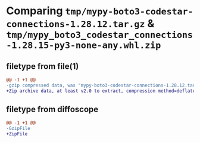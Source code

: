 # Comparing `tmp/mypy-boto3-codestar-connections-1.28.12.tar.gz` & `tmp/mypy_boto3_codestar_connections-1.28.15-py3-none-any.whl.zip`

## filetype from file(1)

```diff
@@ -1 +1 @@
-gzip compressed data, was "mypy-boto3-codestar-connections-1.28.12.tar", last modified: Thu Jul 27 05:34:29 2023, max compression
+Zip archive data, at least v2.0 to extract, compression method=deflate
```

## filetype from diffoscope

```diff
@@ -1 +1 @@
-GzipFile
+ZipFile
```

